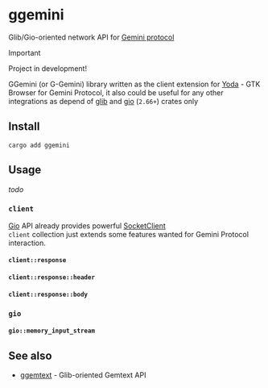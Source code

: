 # ggemini

Glib/Gio-oriented network API for [Gemini protocol](https://geminiprotocol.net/)

> [!IMPORTANT]
> Project in development!
>

GGemini (or G-Gemini) library written as the client extension for [Yoda](https://github.com/YGGverse/Yoda) - GTK Browser for Gemini Protocol,
it also could be useful for any other integrations as depend of [glib](https://crates.io/crates/glib) and [gio](https://crates.io/crates/gio) (`2.66+`) crates only

## Install

```
cargo add ggemini
```

## Usage

_todo_

### `client`

[Gio](https://docs.gtk.org/gio/) API already provides powerful [SocketClient](https://docs.gtk.org/gio/class.SocketClient.html)\
`client` collection just extends some features wanted for Gemini Protocol interaction.

#### `client::response`
#### `client::response::header`
#### `client::response::body`

### `gio`

#### `gio::memory_input_stream`

## See also

* [ggemtext](https://github.com/YGGverse/ggemtext) - Glib-oriented Gemtext API